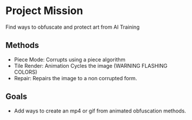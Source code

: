 # Project Mission

Find ways to obfuscate and protect art from AI Training

## Methods

* Piece Mode: Corrupts using a piece algorithm
* Tile Render: Animation Cycles the image (WARNING FLASHING COLORS)
* Repair: Repairs the image to a non corrupted form.

## Goals

* Add ways to create an mp4 or gif from animated obfuscation methods.
